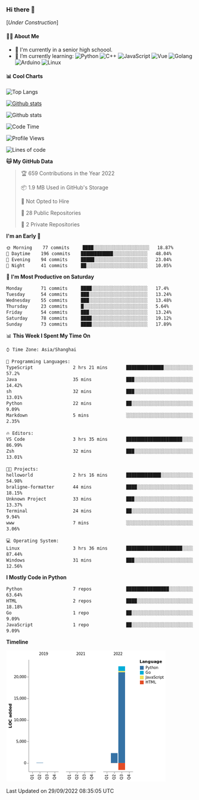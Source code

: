 ### Hi there 👋

\[*Under Construction*\]

<!--
**NoNormalCreeper/NoNormalCreeper** is a ✨ _special_ ✨ repository because its `README.md` (this file) appears on your GitHub profile.

Here are some ideas to get you started:

- 🔭 I’m currently working on ...
- 🌱 I’m currently learning ...
- 👯 I’m looking to collaborate on ...
- 🤔 I’m looking for help with ...
- 💬 Ask me about ...
- 📫 How to reach me: ...
- 😄 Pronouns: ...
- ⚡ Fun fact: ...
-->

#### 👩‍💻 About Me

- 🏫 I'm currently in a senior high schoool.
- 🌱 I’m currently learning: 
![Python](https://img.shields.io/badge/-Python-blue?style=flat-square&logo=Python&logoColor=fff)
![C++](https://img.shields.io/badge/-C%2B%2B-00599C?style=flat-square&logo=C%2B%2B&logoColor=fff)
![JavaScript](https://img.shields.io/badge/-JavaScript-ffca18?style=flat-square&logo=JavaScript&logoColor=fff)
![Vue](https://img.shields.io/badge/-Vue-4FC08D?style=flat-square&logo=Vue.js&logoColor=fff)
![Golang](https://img.shields.io/badge/-Go-007d9c?style=flat-square&logo=Go&logoColor=fff)
![Arduino](https://img.shields.io/badge/-Arduino-00979D?style=flat-square&logo=Arduino&logoColor=fff)
![Linux](https://img.shields.io/badge/-Linux-FCC624?style=flat-square&logo=Linux&logoColor=fff)

#### 📊 Cool Charts

![Top Langs](https://github-readme-stats.vercel.app/api/top-langs/?username=NoNormalCreeper&layout=compact)

[![Github stats](https://github-readme-stats.vercel.app/api?username=NoNormalCreeper&show_icons=true)](https://github.com/anuraghazra/github-readme-stats)

![Github stats](https://github-profile-trophy.vercel.app/?username=NoNormalCreeper)


<!--START_SECTION:waka-->
![Code Time](http://img.shields.io/badge/Code%20Time-114%20hrs%2010%20mins-blue)

![Profile Views](http://img.shields.io/badge/Profile%20Views-0-blue)

![Lines of code](https://img.shields.io/badge/From%20Hello%20World%20I%27ve%20Written-23%20Thousand%20lines%20of%20code-blue)

**🐱 My GitHub Data** 

> 🏆 659 Contributions in the Year 2022
 > 
> 📦 1.9 MB Used in GitHub's Storage 
 > 
> 🚫 Not Opted to Hire
 > 
> 📜 28 Public Repositories 
 > 
> 🔑 2 Private Repositories  
 > 
**I'm an Early 🐤** 

```text
🌞 Morning    77 commits     ████░░░░░░░░░░░░░░░░░░░░░   18.87% 
🌆 Daytime    196 commits    ████████████░░░░░░░░░░░░░   48.04% 
🌃 Evening    94 commits     █████░░░░░░░░░░░░░░░░░░░░   23.04% 
🌙 Night      41 commits     ██░░░░░░░░░░░░░░░░░░░░░░░   10.05%

```
📅 **I'm Most Productive on Saturday** 

```text
Monday       71 commits     ████░░░░░░░░░░░░░░░░░░░░░   17.4% 
Tuesday      54 commits     ███░░░░░░░░░░░░░░░░░░░░░░   13.24% 
Wednesday    55 commits     ███░░░░░░░░░░░░░░░░░░░░░░   13.48% 
Thursday     23 commits     █░░░░░░░░░░░░░░░░░░░░░░░░   5.64% 
Friday       54 commits     ███░░░░░░░░░░░░░░░░░░░░░░   13.24% 
Saturday     78 commits     ████░░░░░░░░░░░░░░░░░░░░░   19.12% 
Sunday       73 commits     ████░░░░░░░░░░░░░░░░░░░░░   17.89%

```


📊 **This Week I Spent My Time On** 

```text
⌚︎ Time Zone: Asia/Shanghai

💬 Programming Languages: 
TypeScript               2 hrs 21 mins       ██████████████░░░░░░░░░░░   57.2% 
Java                     35 mins             ███░░░░░░░░░░░░░░░░░░░░░░   14.42% 
sh                       32 mins             ███░░░░░░░░░░░░░░░░░░░░░░   13.01% 
Python                   22 mins             ██░░░░░░░░░░░░░░░░░░░░░░░   9.09% 
Markdown                 5 mins              ░░░░░░░░░░░░░░░░░░░░░░░░░   2.35%

🔥 Editors: 
VS Code                  3 hrs 35 mins       █████████████████████░░░░   86.99% 
Zsh                      32 mins             ███░░░░░░░░░░░░░░░░░░░░░░   13.01%

🐱‍💻 Projects: 
helloworld               2 hrs 16 mins       █████████████░░░░░░░░░░░░   54.98% 
braligne-formatter       44 mins             ████░░░░░░░░░░░░░░░░░░░░░   18.15% 
Unknown Project          33 mins             ███░░░░░░░░░░░░░░░░░░░░░░   13.37% 
Terminal                 24 mins             ██░░░░░░░░░░░░░░░░░░░░░░░   9.94% 
www                      7 mins              ░░░░░░░░░░░░░░░░░░░░░░░░░   3.06%

💻 Operating System: 
Linux                    3 hrs 36 mins       █████████████████████░░░░   87.44% 
Windows                  31 mins             ███░░░░░░░░░░░░░░░░░░░░░░   12.56%

```

**I Mostly Code in Python** 

```text
Python                   7 repos             ████████████████░░░░░░░░░   63.64% 
HTML                     2 repos             ████░░░░░░░░░░░░░░░░░░░░░   18.18% 
Go                       1 repo              ██░░░░░░░░░░░░░░░░░░░░░░░   9.09% 
JavaScript               1 repo              ██░░░░░░░░░░░░░░░░░░░░░░░   9.09%

```


**Timeline**

![Chart not found](https://raw.githubusercontent.com/NoNormalCreeper/NoNormalCreeper/main/charts/bar_graph.png) 


 Last Updated on 29/09/2022 08:35:05 UTC
<!--END_SECTION:waka-->

